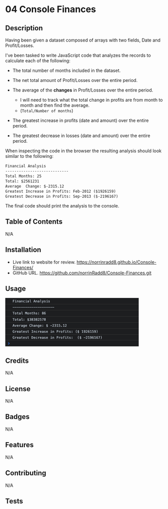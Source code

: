 # 04 Console Finances

## Description

   
Having been given a dataset composed of arrays with two fields, Date and Profit/Losses.

I've been tasked to write JavaScript code that analyzes the records to calculate each of the following:

* The total number of months included in the dataset.

* The net total amount of Profit/Losses over the entire period.

* The average of the **changes** in Profit/Losses over the entire period.
  * I will need to track what the total change in profits are from month to month and then find the average.
  * (`Total/Number of months`)

* The greatest increase in profits (date and amount) over the entire period.

* The greatest decrease in losses (date and amount) over the entire period.

When inspecting the code in the browser the resulting analysis should look similar to the following:

  ```text
  Financial Analysis
  ----------------------------
  Total Months: 25
  Total: $2561231
  Average  Change: $-2315.12
  Greatest Increase in Profits: Feb-2012 ($1926159)
  Greatest Decrease in Profits: Sep-2013 ($-2196167)
  ```

The final code should print the analysis to the console.

## Table of Contents

N/A

## Installation

* Live link to website for review. https://norrinradd8.github.io/Console-Finances/
* GitHub URL. https://github.com/norrinRadd8/Console-Finances.git

## Usage

![Screenshot of console](/images/console-finances.png)

## Credits

N/A

## License

N/A

## Badges

N/A

## Features

N/A

## Contributing

N/A

## Tests



